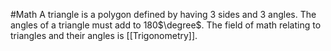 #Math 
A triangle is a polygon defined by having 3 sides and 3 angles. The angles of a triangle must add to 180$\degree$. The field of math relating to triangles and their angles is [[Trigonometry]].
